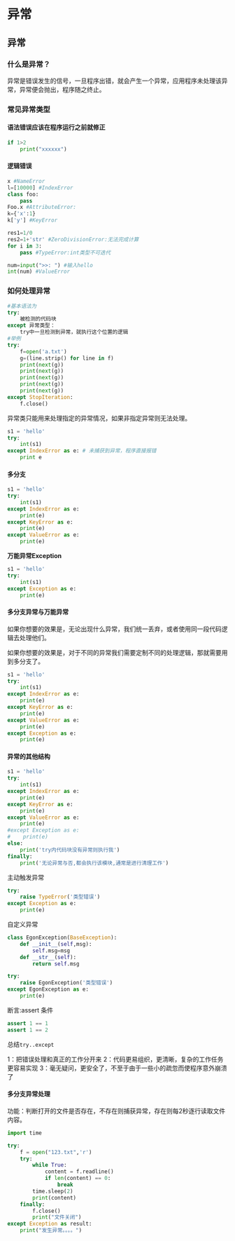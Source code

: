 # 异常


## 异常

### 什么是异常？

异常是错误发生的信号，一旦程序出错，就会产生一个异常，应用程序未处理该异常，异常便会抛出，程序随之终止。

### 常见异常类型

#### 语法错误应该在程序运行之前就修正

```python
if 1>2
    print("xxxxxx")
```

#### 逻辑错误

```python
x #NameError
l=[10000] #IndexError
class foo:
    pass
Foo.x #AttributeError:
k={'x':1}
k['y'] #KeyError

res1=1/0
res2=1+'str' #ZeroDivisionError:无法完成计算
for i in 3:
    pass #TypeError:int类型不可迭代

num=input(">>: ") #输入hello
int(num) #ValueError
```

### 如何处理异常

```python
#基本语法为
try:
    被检测的代码块
except 异常类型：
    try中一旦检测到异常，就执行这个位置的逻辑
#举例
try:
    f=open('a.txt')
    g=(line.strip() for line in f)
    print(next(g))
    print(next(g))
    print(next(g))
    print(next(g))
    print(next(g))
except StopIteration:
    f.close()
```

异常类只能用来处理指定的异常情况，如果非指定异常则无法处理。

```python
s1 = 'hello'
try:
    int(s1)
except IndexError as e: # 未捕获到异常，程序直接报错
    print e
```

#### 多分支

```python
s1 = 'hello'
try:
    int(s1)
except IndexError as e:
    print(e)
except KeyError as e:
    print(e)
except ValueError as e:
    print(e)
```

**万能异常Exception**

```python
s1 = 'hello'
try:
    int(s1)
except Exception as e:
    print(e)
```

#### 多分支异常与万能异常

如果你想要的效果是，无论出现什么异常，我们统一丢弃，或者使用同一段代码逻辑去处理他们。

如果你想要的效果是，对于不同的异常我们需要定制不同的处理逻辑，那就需要用到多分支了。

```python
s1 = 'hello'
try:
    int(s1)
except IndexError as e:
    print(e)
except KeyError as e:
    print(e)
except ValueError as e:
    print(e)
except Exception as e:
    print(e)
```

#### 异常的其他结构

```python
s1 = 'hello'
try:
    int(s1)
except IndexError as e:
    print(e)
except KeyError as e:
    print(e)
except ValueError as e:
    print(e)
#except Exception as e:
#    print(e)
else:
    print('try内代码块没有异常则执行我')
finally:
    print('无论异常与否,都会执行该模块,通常是进行清理工作')
```

主动触发异常

```python
try:
    raise TypeError('类型错误')
except Exception as e:
    print(e)
```

自定义异常

```python
class EgonException(BaseException):
    def __init__(self,msg):
        self.msg=msg
    def __str__(self):
        return self.msg

try:
    raise EgonException('类型错误')
except EgonException as e:
    print(e)
```

断言:assert 条件

```python
assert 1 == 1  
assert 1 == 2
```

总结`try..except`

1：把错误处理和真正的工作分开来
2：代码更易组织，更清晰，复杂的工作任务更容易实现
3：毫无疑问，更安全了，不至于由于一些小的疏忽而使程序意外崩溃了

#### 多分支异常处理

功能：判断打开的文件是否存在，不存在则捕获异常，存在则每2秒逐行读取文件内容。

```python
import time

try:
    f = open("123.txt",'r')
    try:
        while True:
            content = f.readline()
            if len(content) == 0:
                break
        time.sleep(2)
        print(content)
    finally:
        f.close()
        print("文件关闭")
except Exception as result:
    print("发生异常。。。。")
```



